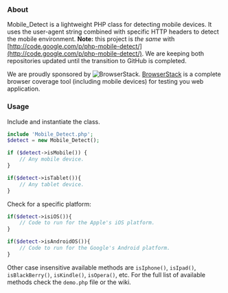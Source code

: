 ### About

Mobile\_Detect is a lightweight PHP class for detecting mobile devices. It uses the user-agent string combined with specific HTTP headers to detect the mobile environment.
**Note:** this project is _the same_ with [http://code.google.com/p/php-mobile-detect/](http://code.google.com/p/php-mobile-detect/). We are keeping both repositories updated until the transition to GitHub is completed.

We are proudly sponsored by ![BrowserStack](http://jquery.org/wp-content/uploads/2010/01/browserstack-150.png). [BrowserStack](http://www.browserstack.com) is a complete browser coverage tool (including mobile devices) for testing you web application.

### Usage

Include and instantiate the class.
```php
include 'Mobile_Detect.php';
$detect = new Mobile_Detect();
```

```php
if ($detect->isMobile()) {
    // Any mobile device.
}
```

```php
if($detect->isTablet()){
    // Any tablet device.
}
```

Check for a specific platform:
```php
if($detect->isiOS()){
    // Code to run for the Apple's iOS platform.
}
```

```php
if($detect->isAndroidOS()){
    // Code to run for the Google's Android platform.
}
```
Other case insensitive available methods are `isIphone()`, `isIpad()`, `isBlackBerry()`, `isKindle()`, `isOpera()`, etc. For the full list of available methods check the `demo.php` file or the wiki.
